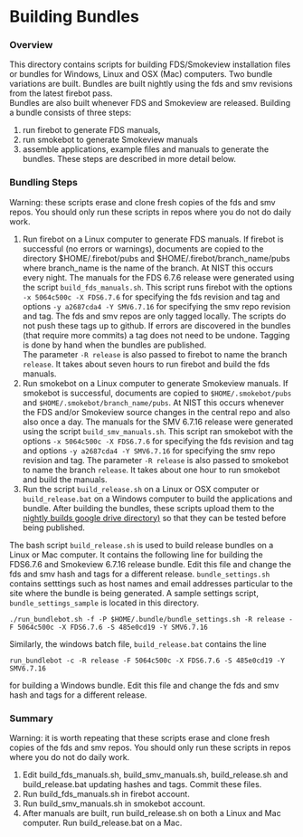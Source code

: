 #  Building Bundles

### Overview

This directory contains scripts for building FDS/Smokeview installation files or bundles for Windows, Linux and OSX (Mac) computers.
Two bundle variations are built.  Bundles are built nightly using the fds and smv revisions from the latest firebot pass.  
Bundles are also built whenever FDS and Smokeview are released.
Building a bundle consists of three steps: 
  1. run firebot to generate FDS manuals, 
  2. run smokebot to generate Smokeview manuals 
  3. assemble applications, example files and manuals to generate the bundles.
These steps are described in more detail below.

### Bundling Steps

Warning: these scripts erase and clone fresh copies of the fds and smv repos.  You should only run these scripts in repos where you do not do daily work.

1. Run firebot on a Linux computer to generate FDS manuals. If firebot is successful (no errors or warnings), documents are copied to the
directory $HOME/.firebot/pubs and $HOME/.firebot/branch_name/pubs where branch_name is the name of the branch. At NIST this occurs every night.
The manuals for the FDS 6.7.6 release were generated using the script `build_fds_manuals.sh`. This script runs
firebot with the options 
`-x 5064c500c -X FDS6.7.6` for specifying the fds revision and tag  and options `-y a2687cda4 -Y SMV6.7.16`  for 
specifying the smv repo revision and tag. The fds and smv repos are only tagged locally.  The scripts do not push
these tags up to github.  If errors are discovered in the bundles (that require more commits) a tag does not need to be undone.
Tagging is done by hand when the bundles are published.  
The  parameter `-R release` is also passed to firebot to name the branch `release`.
It takes about seven hours to run firebot and build the fds manuals.
2. Run smokebot on a Linux computer to generate Smokeview manuals. If smokebot is successful,
documents are copied to `$HOME/.smokebot/pubs` and `$HOME/.smokebot/branch_name/pubs`. 
At NIST this occurs whenever the FDS and/or Smokeview source changes in the central repo and also also once a day.
The manuals for the SMV 6.7.16 release were generated using the script `build_smv_manuals.sh`. This script ran
smokebot with the options 
`-x 5064c500c -X FDS6.7.6` for specifying the fds revision and tag  and options `-y a2687cda4 -Y SMV6.7.16`  for 
specifying the smv repo revision and tag. The  parameter `-R release` is also passed to smokebot to name the branch `release`.
It takes about one hour to run smokebot and build the manuals.
3. Run the script `build_release.sh` on a Linux or OSX computer or `build_release.bat` on a Windows computer
to build the applications and bundle.  After building the bundles, these scripts upload them to the 
[nightly builds google drive directory)](https://drive.google.com/drive/folders/1X-gRYGPGtcewgnNiNBuho3U8zDFVqFsC?usp=sharing)
so that they can be tested before being published.

The bash script `build_release.sh` is used to build release bundles on a Linux or Mac computer.
It contains the following line for building the FDS6.7.6 and Smokeview 6.7.16 release bundle. Edit this
file and change the fds and smv hash and tags for a different release. `bundle_settings.sh` contains setttings such as
host names and email addresses particular to the site where the bundle is being generated. A sample settings script, `bundle_settings_sample`
is located in this directory.

```./run_bundlebot.sh -f -P $HOME/.bundle/bundle_settings.sh -R release -F 5064c500c -X FDS6.7.6 -S 485e0cd19 -Y SMV6.7.16 ```

Similarly, the windows batch file, `build_release.bat` contains the line

```run_bundlebot -c -R release -F 5064c500c -X FDS6.7.6 -S 485e0cd19 -Y SMV6.7.16```

for building a Windows bundle.  Edit this
file and change the fds and smv hash and tags for a different release.

### Summary

Warning: it is worth repeating that these scripts erase and clone fresh copies of the fds and smv repos.  You should only run these scripts in repos where you do not do daily work.

1. Edit build_fds_manuals.sh, build_smv_manuals.sh, build_release.sh and build_release.bat updating hashes and tags.  Commit these files.
2. Run build_fds_manuals.sh in firebot account.
3. Run build_smv_manuals.sh in smokebot account.
4. After manuals are built, run build_release.sh on both a Linux and Mac computer.  Run build_release.bat on a Mac.
 





